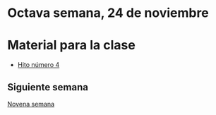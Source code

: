 # Octava semana, 24 de noviembre

# Material para la clase

- [Hito número 4](https://jj.github.io/CC/documentos/proyecto/4.CI)

## Siguiente semana

[Novena semana](09-semana.md)
